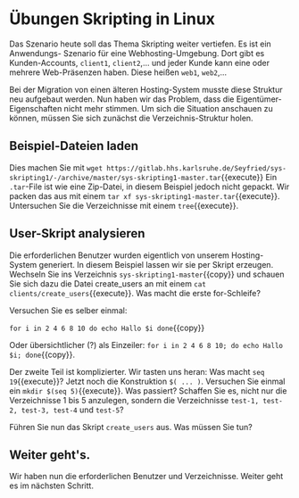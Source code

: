 # Übungen Skripting in Linux
Das Szenario heute soll das Thema Skripting weiter vertiefen. Es ist ein Anwendungs-
Szenario für eine Webhosting-Umgebung. Dort gibt es Kunden-Accounts, ``client1``,
``client2``,... und jeder Kunde kann eine oder mehrere Web-Präsenzen haben. Diese
heißen ``web1``, ``web2``,...

Bei der Migration von einen älteren Hosting-System musste diese Struktur neu aufgebaut
werden. Nun haben wir das Problem, dass die Eigentümer-Eigenschaften nicht mehr stimmen.
Um sich die Situation anschauen zu können, müssen Sie sich zunächst die Verzeichnis-Struktur
holen.

## Beispiel-Dateien laden
Dies machen Sie mit ``wget https://gitlab.hhs.karlsruhe.de/Seyfried/sys-skripting1/-/archive/master/sys-skripting1-master.tar``{{execute}}
Ein ``.tar``-File ist wie eine Zip-Datei, in diesem Beispiel jedoch nicht gepackt. Wir packen das aus mit einem
``tar xf sys-skripting1-master.tar``{{execute}}. Untersuchen Sie die Verzeichnisse mit einem ``tree``{{execute}}.

## User-Skript analysieren
Die erforderlichen Benutzer wurden eigentlich von unserem Hosting-System generiert. In diesem
Beispiel lassen wir sie per Skript erzeugen. Wechseln Sie ins Verzeichnis ``sys-skripting1-master``{{copy}}
und schauen Sie sich dazu die Datei create_users an mit einem ``cat clients/create_users``{{execute}}. 
Was macht die erste for-Schleife?

Versuchen Sie es selber einmal:

``for i in 2 4 6 8 10
do
  echo Hallo $i
done``{{copy}}

Oder übersichtlicher (?) als Einzeiler: ``for i in 2 4 6 8 10; do echo Hallo $i; done``{{copy}}.

Der zweite Teil ist komplizierter. Wir tasten uns heran: Was macht ``seq 19``{{execute}}?
Jetzt noch die Konstruktion ``$( ... )``. Versuchen Sie einmal ein 
``mkdir $(seq 5)``{{execute}}. Was passiert? Schaffen Sie es, nicht nur die Verzeichnisse
1 bis 5 anzulegen, sondern die Verzeichnisse ``test-1, test-2, test-3, test-4`` und ``test-5``?

Führen Sie nun das Skript ``create_users`` aus. Was müssen Sie tun?

## Weiter geht's.
Wir haben nun die erforderlichen Benutzer und Verzeichnisse. Weiter geht es im nächsten Schritt.
